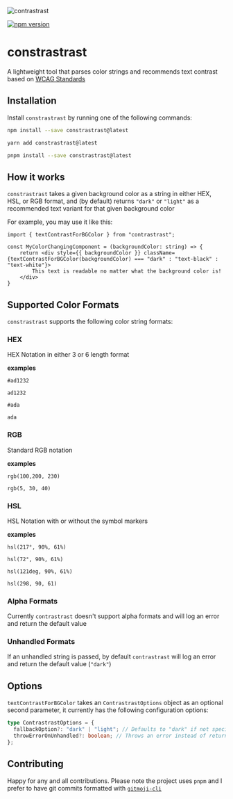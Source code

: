 ![contrastrast](https://github.com/ammuench/contrastrast/assets/2099658/8b7a90b0-3874-4650-a575-1170063d3462)

[![npm version](https://badge.fury.io/js/contrastrast.svg)](https://badge.fury.io/js/contrastrast)

# constrastrast

A lightweight tool that parses color strings and recommends text contrast based on [WCAG Standards](http://www.w3.org/TR/AERT#color-contrast)

## Installation

Install `constrastrast` by running one of the following commands:

```bash
npm install --save constrastrast@latest

yarn add constrastrast@latest

pnpm install --save constrastrast@latest

```

## How it works

`constrastrast` takes a given background color as a string in either HEX, HSL, or RGB format, and (by default) returns `"dark"` or `"light"` as a recommended text variant for that given background color

For example, you may use it like this:

```tsx
import { textContrastForBGColor } from "contrastrast";

const MyColorChangingComponent = (backgroundColor: string) => {
    return <div style={{ backgroundColor }} className={textContrastForBGColor(backgroundColor) === "dark" : "text-black" : "text-white"}>
        This text is readable no matter what the background color is!
    </div>
}

```

## Supported Color Formats

`constrastrast` supports the following color string formats:

### HEX

HEX Notation in either 3 or 6 length format

**examples**

```
#ad1232

ad1232

#ada

ada
```

### RGB

Standard RGB notation

**examples**

```
rgb(100,200, 230)

rgb(5, 30, 40)
```

### HSL

HSL Notation with or without the symbol markers

**examples**

```
hsl(217°, 90%, 61%)

hsl(72°, 90%, 61%)

hsl(121deg, 90%, 61%)

hsl(298, 90, 61)
```

### Alpha Formats

Currently `contrastrast` doesn't support alpha formats and will log an error and return the default value

### Unhandled Formats

If an unhandled string is passed, by default `contrastrast` will log an error and return the default value (`"dark"`)

## Options

`textContrastForBGColor` takes an `ContrastrastOptions` object as an optional second parameter, it currently has the following configuration options:

```ts
type ContrastrastOptions = {
  fallbackOption?: "dark" | "light"; // Defaults to "dark" if not specified
  throwErrorOnUnhandled?: boolean; // Throws an error instead of returning the `fallbackOption`.  Defaults to `false` if not specific
};
```

## Contributing

Happy for any and all contributions. Please note the project uses `pnpm` and I prefer to have git commits formatted with [`gitmoji-cli`](https://github.com/carloscuesta/gitmoji-cli)
